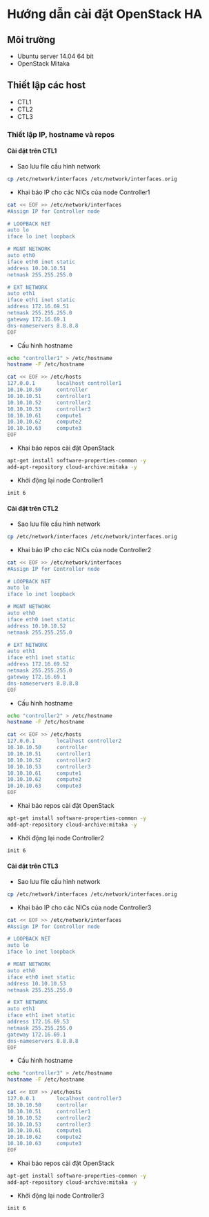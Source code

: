 # Hướng dẫn cài đặt OpenStack HA 

## Môi trường

- Ubuntu server 14.04  64 bit
- OpenStack Mitaka

## Thiết lập các host

- CTL1
- CTL2
- CTL3

### Thiết lập IP, hostname và repos

#### Cài đặt trên CTL1

- Sao lưu file cấu hình network

```sh
cp /etc/network/interfaces /etc/network/interfaces.orig
```

- Khai báo IP cho các NICs của node Controller1 

```sh
cat << EOF >> /etc/network/interfaces
#Assign IP for Controller node

# LOOPBACK NET
auto lo
iface lo inet loopback

# MGNT NETWORK
auto eth0
iface eth0 inet static
address 10.10.10.51
netmask 255.255.255.0

# EXT NETWORK
auto eth1
iface eth1 inet static
address 172.16.69.51
netmask 255.255.255.0
gateway 172.16.69.1
dns-nameservers 8.8.8.8
EOF
```

- Cấu hình hostname

```sh
echo "controller1" > /etc/hostname
hostname -F /etc/hostname

cat << EOF >> /etc/hosts
127.0.0.1       localhost controller1
10.10.10.50 	controller
10.10.10.51 	controller1
10.10.10.52 	controller2
10.10.10.53 	controller3
10.10.10.61 	compute1
10.10.10.62 	compute2
10.10.10.63 	compute3
EOF
```

-  Khai báo repos cài đặt OpenStack

```sh
apt-get install software-properties-common -y
add-apt-repository cloud-archive:mitaka -y
```

- Khởi động lại node Controller1

```sh
init 6
```

#### Cài đặt trên CTL2

- Sao lưu file cấu hình network

```sh
cp /etc/network/interfaces /etc/network/interfaces.orig
```

- Khai báo IP cho các NICs của node Controller2

```sh
cat << EOF >> /etc/network/interfaces
#Assign IP for Controller node

# LOOPBACK NET
auto lo
iface lo inet loopback

# MGNT NETWORK
auto eth0
iface eth0 inet static
address 10.10.10.52
netmask 255.255.255.0

# EXT NETWORK
auto eth1
iface eth1 inet static
address 172.16.69.52
netmask 255.255.255.0
gateway 172.16.69.1
dns-nameservers 8.8.8.8
EOF
```

- Cấu hình hostname

```sh
echo "controller2" > /etc/hostname
hostname -F /etc/hostname

cat << EOF >> /etc/hosts
127.0.0.1       localhost controller2
10.10.10.50 	controller
10.10.10.51 	controller1
10.10.10.52 	controller2
10.10.10.53 	controller3
10.10.10.61 	compute1
10.10.10.62 	compute2
10.10.10.63 	compute3
EOF
```

-  Khai báo repos cài đặt OpenStack

```sh
apt-get install software-properties-common -y
add-apt-repository cloud-archive:mitaka -y
```

- Khởi động lại node Controller2

```sh
init 6
```

#### Cài đặt trên CTL3

- Sao lưu file cấu hình network

```sh
cp /etc/network/interfaces /etc/network/interfaces.orig
```

- Khai báo IP cho các NICs của node Controller3

```sh
cat << EOF >> /etc/network/interfaces
#Assign IP for Controller node

# LOOPBACK NET
auto lo
iface lo inet loopback

# MGNT NETWORK
auto eth0
iface eth0 inet static
address 10.10.10.53
netmask 255.255.255.0

# EXT NETWORK
auto eth1
iface eth1 inet static
address 172.16.69.53
netmask 255.255.255.0
gateway 172.16.69.1
dns-nameservers 8.8.8.8
EOF
```

- Cấu hình hostname

```sh
echo "controller3" > /etc/hostname
hostname -F /etc/hostname

cat << EOF >> /etc/hosts
127.0.0.1       localhost controller3
10.10.10.50 	controller
10.10.10.51 	controller1
10.10.10.52 	controller2
10.10.10.53 	controller3
10.10.10.61 	compute1
10.10.10.62 	compute2
10.10.10.63 	compute3
EOF
```

-  Khai báo repos cài đặt OpenStack

```sh
apt-get install software-properties-common -y
add-apt-repository cloud-archive:mitaka -y
```

- Khởi động lại node Controller3

```sh
init 6
```